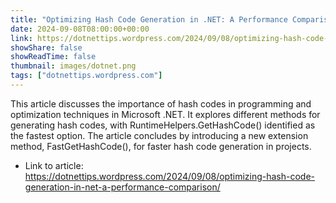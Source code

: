 ```yaml
---
title: "Optimizing Hash Code Generation in .NET: A Performance Comparison"
date: 2024-09-08T08:00:00+00:00
link: https://dotnettips.wordpress.com/2024/09/08/optimizing-hash-code-generation-in-net-a-performance-comparison/
showShare: false
showReadTime: false
thumbnail: images/dotnet.png
tags: ["dotnettips.wordpress.com"]
---
```

This article discusses the importance of hash codes in programming and optimization techniques in Microsoft .NET. It explores different methods for generating hash codes, with RuntimeHelpers.GetHashCode() identified as the fastest option. The article concludes by introducing a new extension method, FastGetHashCode(), for faster hash code generation in projects.

- Link to article: https://dotnettips.wordpress.com/2024/09/08/optimizing-hash-code-generation-in-net-a-performance-comparison/